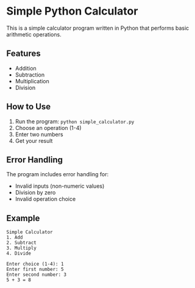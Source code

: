 # Simple Python Calculator

This is a simple calculator program written in Python that performs basic arithmetic operations.

## Features

- Addition
- Subtraction
- Multiplication
- Division

## How to Use

1. Run the program: `python simple_calculator.py`
2. Choose an operation (1-4)
3. Enter two numbers
4. Get your result

## Error Handling

The program includes error handling for:
- Invalid inputs (non-numeric values)
- Division by zero
- Invalid operation choice

## Example

```
Simple Calculator
1. Add
2. Subtract
3. Multiply
4. Divide

Enter choice (1-4): 1
Enter first number: 5
Enter second number: 3
5 + 3 = 8
```
